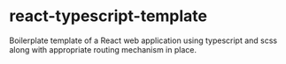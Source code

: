 # react-typescript-template
Boilerplate template of a React web application using typescript and scss along with appropriate routing mechanism in place.
